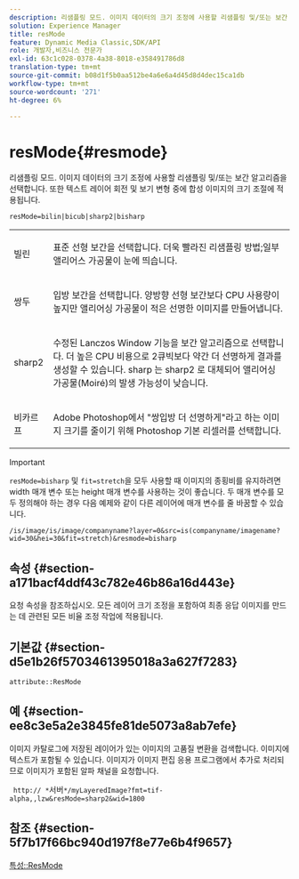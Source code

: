 ```yaml
---
description: 리샘플링 모드. 이미지 데이터의 크기 조정에 사용할 리샘플링 및/또는 보간 알고리즘을 선택합니다. 또한 텍스트 레이어 회전 및 보기 변형 중에 합성 이미지의 크기 조절에 적용됩니다.
solution: Experience Manager
title: resMode
feature: Dynamic Media Classic,SDK/API
role: 개발자,비즈니스 전문가
exl-id: 63c1c028-0378-4a38-8018-e358491786d8
translation-type: tm+mt
source-git-commit: b08d1f5b0aa512be4a6e6a4d45d8d4dec15ca1db
workflow-type: tm+mt
source-wordcount: '271'
ht-degree: 6%

---
```


# resMode{#resmode}

리샘플링 모드. 이미지 데이터의 크기 조정에 사용할 리샘플링 및/또는 보간 알고리즘을 선택합니다. 또한 텍스트 레이어 회전 및 보기 변형 중에 합성 이미지의 크기 조절에 적용됩니다.

`resMode=bilin|bicub|sharp2|bisharp`

<table id="table_FD658AC521E24EB9ADBB87F98549BC3B"> 
 <tbody> 
  <tr> 
   <td colname="col1"> <p> <span class="codeph"> 빌린  </span> </p> </td> 
   <td colname="col2"> <p>표준 선형 보간을 선택합니다. 더욱 빨라진 리샘플링 방법;일부 앨리어스 가공물이 눈에 띄습니다. </p> </td> 
  </tr> 
  <tr> 
   <td colname="col1"> <p> <span class="codeph"> 쌍두  </span> </p> </td> 
   <td colname="col2"> <p>입방 보간을 선택합니다. 양방향 선형 보간보다 CPU 사용량이 높지만 앨리어싱 가공물이 적은 선명한 이미지를 만들어냅니다. </p> </td> 
  </tr> 
  <tr> 
   <td colname="col1"> <p> <span class="codeph"> sharp2  </span> </p> </td> 
   <td colname="col2"> <p>수정된 Lanczos Window 기능을 보간 알고리즘으로 선택합니다. 더 높은 CPU 비용으로 2큐빅보다 약간 더 선명하게 결과를 생성할 수 있습니다. <span class="codeph"> sharp </span> 는  <span class="codeph"> sharp2 </span>로 대체되어 앨리어싱 가공물(Moiré)의 발생 가능성이 낮습니다. </p> </td> 
  </tr> 
  <tr> 
   <td colname="col1"> <p> <span class="codeph"> 비카르프  </span> </p> </td> 
   <td colname="col2"> <p>Adobe Photoshop에서 "쌍입방 더 선명하게"라고 하는 이미지 크기를 줄이기 위해 Photoshop 기본 리셀러를 선택합니다. </p> </td> 
  </tr> 
 </tbody> 
</table>

>[!IMPORTANT]
>
>`resMode=bisharp` 및 `fit=stretch`을 모두 사용할 때 이미지의 종횡비를 유지하려면 width 매개 변수 또는 height 매개 변수를 사용하는 것이 좋습니다. 두 매개 변수를 모두 정의해야 하는 경우 다음 예제와 같이 다른 레이어에 매개 변수를 줄 바꿈할 수 있습니다.
>
>`/is/image/is/image/companyname?layer=0&src=is(companyname/imagename?wid=30&hei=30&fit=stretch)&resmode=bisharp`

## 속성 {#section-a171bacf4ddf43c782e46b86a16d443e}

요청 속성을 참조하십시오. 모든 레이어 크기 조정을 포함하여 최종 응답 이미지를 만드는 데 관련된 모든 비율 조정 작업에 적용됩니다.

## 기본값 {#section-d5e1b26f5703461395018a3a627f7283}

`attribute::ResMode`

## 예 {#section-ee8c3e5a2e3845fe81de5073a8ab7efe}

이미지 카탈로그에 저장된 레이어가 있는 이미지의 고품질 변환을 검색합니다. 이미지에 텍스트가 포함될 수 있습니다. 이미지가 이미지 편집 응용 프로그램에서 추가로 처리되므로 이미지가 포함된 알파 채널을 요청합니다.

` http:// *`서버`*/myLayeredImage?fmt=tif-alpha,,lzw&resMode=sharp2&wid=1800`

## 참조 {#section-5f7b17f66bc940d197f8e77e6b4f9657}

[특성::ResMode](../../../../../is-api/image-catalog/image-serving-api-ref/c-image-catalog-reference/c-attributes-reference/r-is-cat-resmode.md#reference-609095ef568743a086f28d87c54dafa2)
